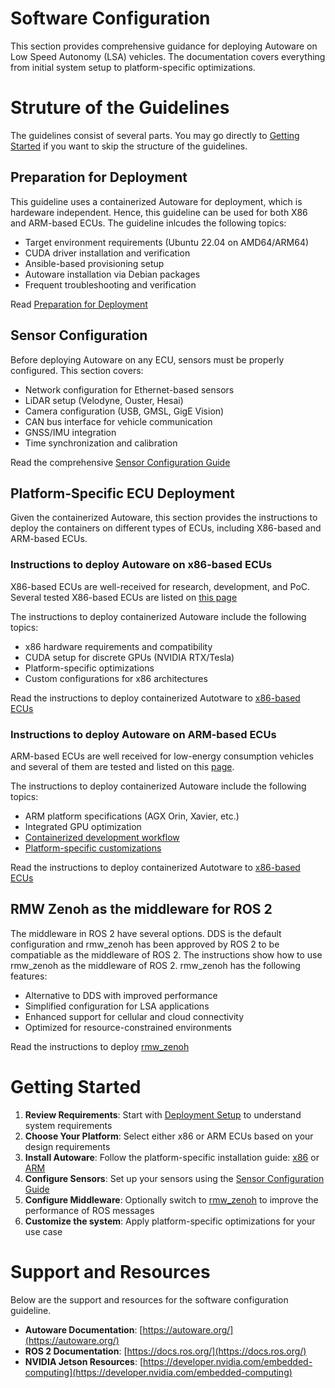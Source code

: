 # Software Configuration

This section provides comprehensive guidance for deploying Autoware on Low Speed Autonomy (LSA) vehicles. The documentation covers everything from initial system setup to platform-specific optimizations.

# Struture of the Guidelines

The guidelines consist of several parts. You may go directly to [Getting Started](#getting-started) if you want to skip the structure of the guidelines.

## Preparation for Deployment

This guideline uses a containerized Autoware for deployment, which is hardeware independent. Hence, this guideline can be used for both X86 and ARM-based ECUs. The guideline inlcudes the following topics: 

- Target environment requirements (Ubuntu 22.04 on AMD64/ARM64)
- CUDA driver installation and verification
- Ansible-based provisioning setup
- Autoware installation via Debian packages
- Frequent troubleshooting and verification

Read [Preparation for Deployment](deployment-setup/index.md)

## Sensor Configuration

Before deploying Autoware on any ECU, sensors must be properly configured. This section covers:

- Network configuration for Ethernet-based sensors
- LiDAR setup (Velodyne, Ouster, Hesai)
- Camera configuration (USB, GMSL, GigE Vision)
- CAN bus interface for vehicle communication
- GNSS/IMU integration
- Time synchronization and calibration

Read the comprehensive [Sensor Configuration Guide](sensor-configuration/index.md)

## Platform-Specific ECU Deployment

Given the containerized Autoware, this section provides the instructions to deploy the containers on different types of ECUs, including X86-based and ARM-based ECUs.

### Instructions to deploy Autoware on x86-based ECUs

X86-based ECUs are well-received for research, development, and PoC. Several tested X86-based ECUs are listed on [this page](../hardware-configuration/ECUs/x86ECUs/index.md)

The instructions to deploy containerized Autoware include the following topics: 

- x86 hardware requirements and compatibility
- CUDA setup for discrete GPUs (NVIDIA RTX/Tesla)
- Platform-specific optimizations
- Custom configurations for x86 architectures

Read the instructions to deploy containerized Autotware to [x86-based ECUs](x86-based_ECU/index.md)

### Instructions to deploy Autoware on ARM-based ECUs

ARM-based ECUs are well received for low-energy consumption vehicles and several of them are tested and listed on this [page](../hardware-configuration/ECUs/armECUs/index.md).

The instructions to deploy containerized Autoware include the following topics: 

- ARM platform specifications (AGX Orin, Xavier, etc.)
- Integrated GPU optimization
- [Containerized development workflow](ARM-based_ECU/containerized-development.md)
- [Platform-specific customizations](ARM-based_ECU/customization.md)

Read the instructions to deploy containerized Autotware to [x86-based ECUs](x86-based_ECU/index.md)

## RMW Zenoh as the middleware for ROS 2

The middleware in ROS 2 have several options. DDS is the default configuration and rmw_zenoh has been approved by ROS 2 to be compatiable as the middleware of ROS 2. The instructions show how to use rmw_zenoh as the middleware of ROS 2. rmw_zenoh has the following features:

- Alternative to DDS with improved performance
- Simplified configuration for LSA applications
- Enhanced support for cellular and cloud connectivity
- Optimized for resource-constrained environments

Read the instructions to deploy [rmw_zenoh](rmw_zenoh/index.md)

# Getting Started

1. **Review Requirements**: Start with [Deployment Setup](deployment-setup/index.md) to understand system requirements
2. **Choose Your Platform**: Select either x86 or ARM ECUs based on your design requirements
3. **Install Autoware**: Follow the platform-specific installation guide: [x86](x86-based_ECU/index.md) or [ARM](ARM-based_ECU/index.md)
4. **Configure Sensors**: Set up your sensors using the [Sensor Configuration Guide](sensor-configuration/index.md)
5. **Configure Middleware**: Optionally switch to [rmw_zenoh](rmw_zenoh/index.md) to improve the performance of ROS messages
6. **Customize the system**: Apply platform-specific optimizations for your use case

# Support and Resources

Below are the support and resources for the software configuration guideline.

- **Autoware Documentation**: [https://autoware.org/](https://autoware.org/)
- **ROS 2 Documentation**: [https://docs.ros.org/](https://docs.ros.org/)
- **NVIDIA Jetson Resources**: [https://developer.nvidia.com/embedded-computing](https://developer.nvidia.com/embedded-computing)
